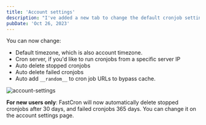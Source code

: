 ```yaml
---
title: 'Account settings'
description: "I've added a new tab to change the default cronjob settings."
pubDate: 'Oct 26, 2023'
---
```


You can now change:
- Default timezone, which is also account timezone.
- Cron server, if you'd like to run cronjobs from a specific server IP
- Auto delete stopped cronjobs
- Auto delete failed cronjobs
- Auto add `__random__` to cron job URLs to bypass cache.

![account-settings](https://updote.nyc3.cdn.digitaloceanspaces.com/attachment/FastCron/account-settings-6549b4d5b45f71.89608691.png)


**For new users only**: FastCron will now automatically delete stopped cronjobs after 30 days, and failed cronjobs  365 days. You can change it on the account settings page.